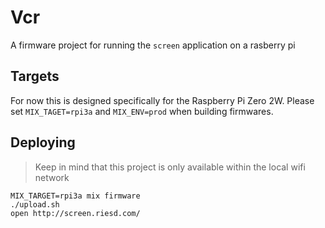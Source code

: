# Vcr

A firmware project for running the `screen` application on a rasberry pi

## Targets

For now this is designed specifically for the Raspberry Pi Zero 2W.
Please set `MIX_TAGET=rpi3a` and `MIX_ENV=prod` when building firmwares.

## Deploying

> Keep in mind that this project is only available within the local wifi network

```
MIX_TARGET=rpi3a mix firmware
./upload.sh
open http://screen.riesd.com/
```